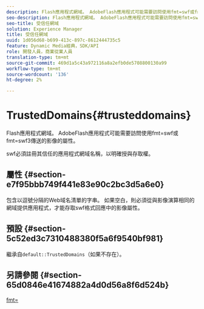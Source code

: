 ```yaml
---
description: Flash應用程式網域。 AdobeFlash應用程式可能需要訪問使用fmt=swf或fmt=swf3傳送的影像的屬性。
seo-description: Flash應用程式網域。 AdobeFlash應用程式可能需要訪問使用fmt=swf或fmt=swf3傳送的影像的屬性。
seo-title: 受信任網域
solution: Experience Manager
title: 受信任網域
uuid: 1d056d68-b699-413c-897c-8612444735c5
feature: Dynamic Media經典，SDK/API
role: 開發人員，商業從業人員
translation-type: tm+mt
source-git-commit: 469d1a5c43a972116a8a2efb0de5708800130a99
workflow-type: tm+mt
source-wordcount: '136'
ht-degree: 2%

---
```



# TrustedDomains{#trusteddomains}

Flash應用程式網域。 AdobeFlash應用程式可能需要訪問使用fmt=swf或fmt=swf3傳送的影像的屬性。

swf必須註冊其信任的應用程式網域名稱，以明確授與存取權。

## 屬性 {#section-e7f95bbb749f441e83e90c2bc3d5a6e0}

包含以逗號分隔的Web域名清單的字串。 如果空白，則必須從與影像演算相同的網域提供應用程式，才能存取swf格式回應中的影像屬性。

## 預設 {#section-5c52ed3c7310488380f5a6f9540bf981}

繼承自`default::TrustedDomains`（如果不存在）。

## 另請參閱 {#section-65d0846e41674882a4d0d56a8f6d524b}

[fmt=](../../../../../is-api/http-ref/image-serving-api-ref/c-http-protocol-reference/c-command-reference/r-is-http-fmt.md#reference-cdf10043423b45ba9fe15157fb3ae37a)
